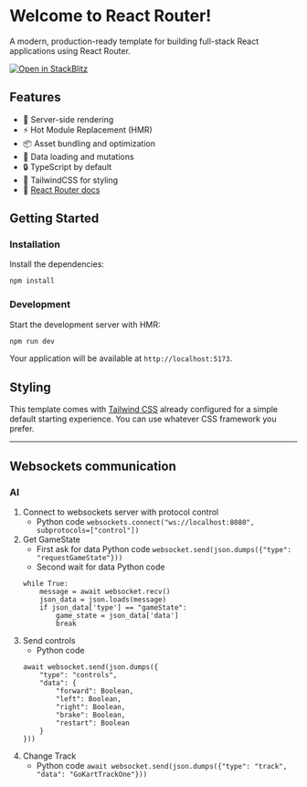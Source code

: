 # Welcome to React Router!

A modern, production-ready template for building full-stack React applications using React Router.

[![Open in StackBlitz](https://developer.stackblitz.com/img/open_in_stackblitz.svg)](https://stackblitz.com/github/remix-run/react-router-templates/tree/main/default)

## Features

- 🚀 Server-side rendering
- ⚡️ Hot Module Replacement (HMR)
- 📦 Asset bundling and optimization
- 🔄 Data loading and mutations
- 🔒 TypeScript by default
- 🎉 TailwindCSS for styling
- 📖 [React Router docs](https://reactrouter.com/)

## Getting Started

### Installation

Install the dependencies:

```bash
npm install
```

### Development

Start the development server with HMR:

```bash
npm run dev
```

Your application will be available at `http://localhost:5173`.

## Styling

This template comes with [Tailwind CSS](https://tailwindcss.com/) already configured for a simple default starting experience. You can use whatever CSS framework you prefer.

---

## Websockets communication
### AI
1. Connect to websockets server with protocol control
    - Python code ```websockets.connect("ws://localhost:8080", subprotocols=["control"])```
2. Get GameState
    - First ask for data Python code ```websocket.send(json.dumps({"type": "requestGameState"}))```
    - Second wait for data  Python code
    ```
    while True:
        message = await websocket.recv()
        json_data = json.loads(message)
        if json_data['type'] == "gameState":
            game_state = json_data['data']
            break
    ```
3. Send controls
    - Python code
    ```
    await websocket.send(json.dumps({
        "type": "controls",
        "data": {
            "forward": Boolean,
            "left": Boolean,
            "right": Boolean,
            "brake": Boolean,
            "restart": Boolean
        }
    }))
    ```
4. Change Track
    - Python code ```await websocket.send(json.dumps({"type": "track", "data": "GoKartTrackOne"}))```
